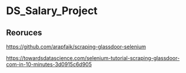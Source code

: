 # DS_Salary_Project

## Reoruces
https://github.com/arapfaik/scraping-glassdoor-selenium


https://towardsdatascience.com/selenium-tutorial-scraping-glassdoor-com-in-10-minutes-3d0915c6d905
